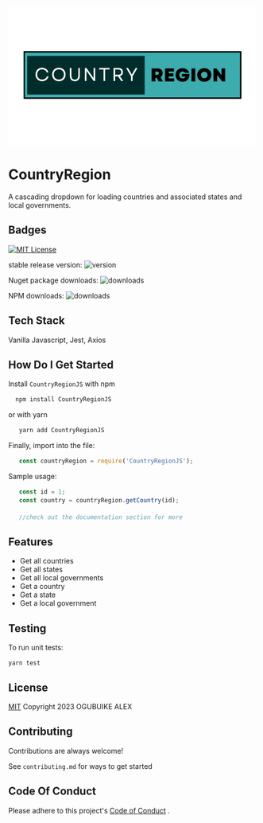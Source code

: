 ![CountryRegion A cascading dropdown for loading countries and associated states and local governments.](https://raw.githubusercontent.com/Slimcent/CountryRegion/master/images/CountryRegion.png)

# **CountryRegion**

A cascading dropdown for loading countries and associated states and local governments.

## **Badges**

[![MIT License](https://img.shields.io/badge/License-MIT-green.svg)](https://choosealicense.com/licenses/mit/)

stable release version: ![version](https://img.shields.io/badge/version-1.0.1-blue)


Nuget package downloads: ![downloads](https://img.shields.io/badge/downloads-3.5K-brightgreen)

NPM downloads: ![downloads](https://img.shields.io/badge/downloads-100-brightgreen)

## **Tech Stack**

Vanilla Javascript, Jest, Axios 


## **How Do I Get Started**

Install `CountryRegionJS` with npm

```bash
  npm install CountryRegionJS
```
or with yarn

```javascript   
   yarn add CountryRegionJS
```

Finally, import into the file:
```javascript 
   const countryRegion = require('CountryRegionJS');
```

Sample usage:
```javascript 
   const id = 1;
   const country = countryRegion.getCountry(id);

   //check out the documentation section for more
```

## **Features**
- Get all countries
- Get all states
- Get all local governments
- Get a country
- Get a state
- Get a local government


## **Testing**
To run unit tests:

```shell
yarn test
```

## **License**

[MIT](LICENSE) Copyright 2023 OGUBUIKE ALEX

## **Contributing**

Contributions are always welcome!

See `contributing.md` for ways to get started

## **Code Of Conduct**
Please adhere to this project's 
[Code of Conduct](code_of_conduct.md) .
